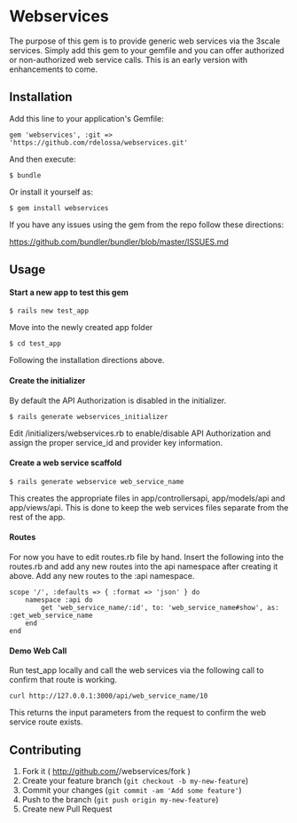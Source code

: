 # Webservices

The purpose of this gem is to provide generic web services via the 3scale services.  Simply add this gem to your gemfile and you can offer authorized or non-authorized web service calls.  This is an early version with enhancements to come.

## Installation

Add this line to your application's Gemfile:

    gem 'webservices', :git => 'https://github.com/rdelossa/webservices.git'

And then execute:

    $ bundle

Or install it yourself as:

    $ gem install webservices

If you have any issues using the gem from the repo follow these directions:

https://github.com/bundler/bundler/blob/master/ISSUES.md

## Usage

<h4>Start a new app to test this gem</h4>

    $ rails new test_app

Move into the newly created app folder

    $ cd test_app

Following the installation directions above.

<h4>Create the initializer</h4>
By default the API Authorization is disabled in the initializer.
    
    $ rails generate webservices_initializer

Edit /initializers/webservices.rb to enable/disable API Authorization and assign the proper service_id and provider key information.

<h4>Create a web service scaffold</h4>
    
    $ rails generate webservice web_service_name

This creates the appropriate files in app/controllersapi, app/models/api and app/views/api.  This is done to keep the web services files separate from the rest of the app.

<h4>Routes</h4>

For now you have to edit routes.rb file by hand.  Insert the following into the routes.rb and add any new routes into the api namespace after creating it above.  Add any new routes to the :api namespace.

    scope '/', :defaults => { :format => 'json' } do
        namespace :api do
            get 'web_service_name/:id', to: 'web_service_name#show', as: :get_web_service_name
        end
    end

<h4>Demo Web Call</h4>

Run test_app locally and call the web services via the following call to confirm that route is working. 

    curl http://127.0.0.1:3000/api/web_service_name/10

This returns the input parameters from the request to confirm the web service route exists.

## Contributing

1. Fork it ( http://github.com/<my-github-username>/webservices/fork )
2. Create your feature branch (`git checkout -b my-new-feature`)
3. Commit your changes (`git commit -am 'Add some feature'`)
4. Push to the branch (`git push origin my-new-feature`)
5. Create new Pull Request
